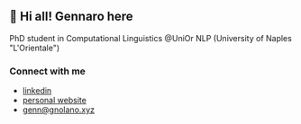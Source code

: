 ## 👋 Hi all! Gennaro here

PhD student in Computational Linguistics @UniOr NLP (University of Naples "L'Orientale")

### Connect with me
- [linkedin](https://www.linkedin.com/in/gennaro-nolano)
- [personal website](https://gnolano.xyz/about/)
- genn@gnolano.xyz

<!---
Nolanogenn/Nolanogenn is a ✨ special ✨ repository because its `README.md` (this file) appears on your GitHub profile.
You can click the Preview link to take a look at your changes.
--->
